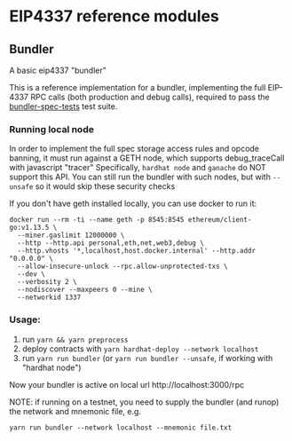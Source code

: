 # EIP4337 reference modules

## Bundler

A basic eip4337 "bundler"

This is a reference implementation for a bundler, implementing the full EIP-4337
RPC calls (both production and debug calls), required to pass the [bundler-spec-tests](https://github.com/eth-infinitism/bundler-spec-tests) test suite.

### Running local node

In order to implement the full spec storage access rules and opcode banning, it must run
against a GETH node, which supports debug_traceCall with javascript "tracer"
Specifically, `hardhat node` and `ganache` do NOT support this API.
You can still run the bundler with such nodes, but with `--unsafe` so it would skip these security checks

If you don't have geth installed locally, you can use docker to run it:

```
docker run --rm -ti --name geth -p 8545:8545 ethereum/client-go:v1.13.5 \
  --miner.gaslimit 12000000 \
  --http --http.api personal,eth,net,web3,debug \
  --http.vhosts '*,localhost,host.docker.internal' --http.addr "0.0.0.0" \
  --allow-insecure-unlock --rpc.allow-unprotected-txs \
  --dev \
  --verbosity 2 \
  --nodiscover --maxpeers 0 --mine \
  --networkid 1337
```

### Usage:

1. run `yarn && yarn preprocess`
2. deploy contracts with `yarn hardhat-deploy --network localhost`
3. run `yarn run bundler`
   (or `yarn run bundler --unsafe`, if working with "hardhat node")

Now your bundler is active on local url http://localhost:3000/rpc

NOTE: if running on a testnet, you need to supply the bundler (and runop) the network and mnemonic file, e.g.

`yarn run bundler --network localhost --mnemonic file.txt`
